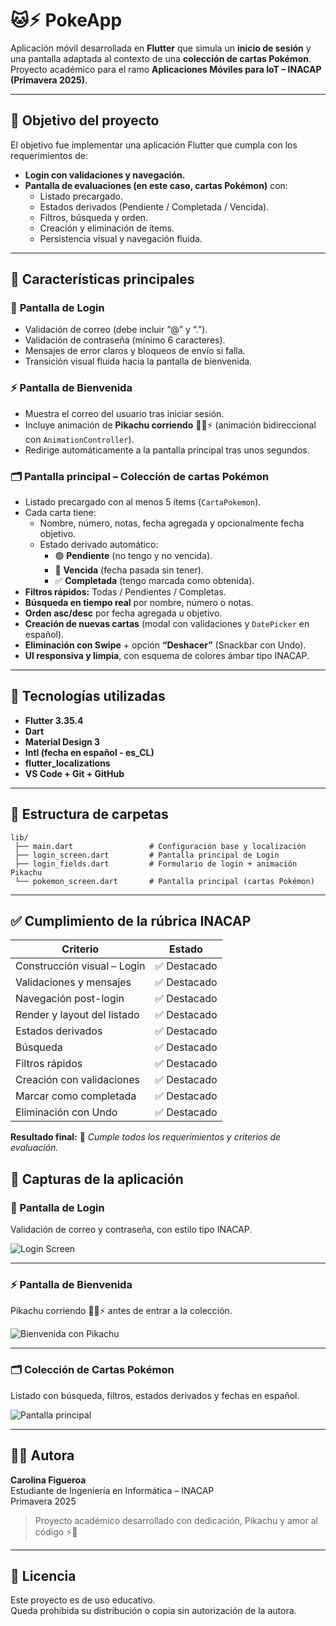 # 🐱‍⚡️ PokeApp

Aplicación móvil desarrollada en **Flutter** que simula un **inicio de sesión** y una pantalla adaptada al contexto de una **colección de cartas Pokémon**.  
Proyecto académico para el ramo **Aplicaciones Móviles para IoT – INACAP (Primavera 2025)**.

---

## 🎯 Objetivo del proyecto

El objetivo fue implementar una aplicación Flutter que cumpla con los requerimientos de:
- **Login con validaciones y navegación.**
- **Pantalla de evaluaciones (en este caso, cartas Pokémon)** con:
  - Listado precargado.
  - Estados derivados (Pendiente / Completada / Vencida).
  - Filtros, búsqueda y orden.
  - Creación y eliminación de ítems.
  - Persistencia visual y navegación fluida.

---

## 🧩 Características principales

### 🔐 **Pantalla de Login**
- Validación de correo (debe incluir “@” y “.”).  
- Validación de contraseña (mínimo 6 caracteres).  
- Mensajes de error claros y bloqueos de envío si falla.  
- Transición visual fluida hacia la pantalla de bienvenida.  

### ⚡ **Pantalla de Bienvenida**
- Muestra el correo del usuario tras iniciar sesión.  
- Incluye animación de **Pikachu corriendo** 🏃‍♂️⚡ (animación bidireccional con `AnimationController`).  
- Redirige automáticamente a la pantalla principal tras unos segundos.

### 🗂️ **Pantalla principal – Colección de cartas Pokémon**
- Listado precargado con al menos 5 ítems (`CartaPokemon`).
- Cada carta tiene:
  - Nombre, número, notas, fecha agregada y opcionalmente fecha objetivo.
  - Estado derivado automático:  
    - 🟢 **Pendiente** (no tengo y no vencida).  
    - 🔴 **Vencida** (fecha pasada sin tener).  
    - ✅ **Completada** (tengo marcada como obtenida).
- **Filtros rápidos:** Todas / Pendientes / Completas.  
- **Búsqueda en tiempo real** por nombre, número o notas.  
- **Orden asc/desc** por fecha agregada u objetivo.  
- **Creación de nuevas cartas** (modal con validaciones y `DatePicker` en español).  
- **Eliminación con Swipe** + opción **“Deshacer”** (Snackbar con Undo).  
- **UI responsiva y limpia**, con esquema de colores ámbar tipo INACAP.

---

## 🧠 Tecnologías utilizadas

- **Flutter 3.35.4**
- **Dart**
- **Material Design 3**
- **Intl (fecha en español - es_CL)**
- **flutter_localizations**  
- **VS Code + Git + GitHub**

---

## 🧩 Estructura de carpetas

```
lib/
 ├── main.dart                 # Configuración base y localización
 ├── login_screen.dart         # Pantalla principal de Login
 ├── login_fields.dart         # Formulario de login + animación Pikachu
 └── pokemon_screen.dart       # Pantalla principal (cartas Pokémon)
```

---

## ✅ Cumplimiento de la rúbrica INACAP

| Criterio | Estado |
|-----------|---------|
| Construcción visual – Login | ✅ Destacado |
| Validaciones y mensajes | ✅ Destacado |
| Navegación post-login | ✅ Destacado |
| Render y layout del listado | ✅ Destacado |
| Estados derivados | ✅ Destacado |
| Búsqueda | ✅ Destacado |
| Filtros rápidos | ✅ Destacado |
| Creación con validaciones | ✅ Destacado |
| Marcar como completada | ✅ Destacado |
| Eliminación con Undo | ✅ Destacado |

**Resultado final:** 💯 *Cumple todos los requerimientos y criterios de evaluación.*

## 📸 Capturas de la aplicación

### 🔐 Pantalla de Login  
Validación de correo y contraseña, con estilo tipo INACAP.

![Login Screen](assets/screenshots/login_screen.png)

---

### ⚡ Pantalla de Bienvenida  
Pikachu corriendo 🏃‍♂️⚡ antes de entrar a la colección.

![Bienvenida con Pikachu](assets/screenshots/welcome_pikachu.png)

---

### 🗂️ Colección de Cartas Pokémon  
Listado con búsqueda, filtros, estados derivados y fechas en español.

![Pantalla principal](assets/screenshots/cartas_screen.png)

---

## 👩‍💻 Autora

**Carolina Figueroa**  
Estudiante de Ingeniería en Informática – INACAP  
Primavera 2025  

> Proyecto académico desarrollado con dedicación, Pikachu y amor al código ⚡🐾

---

## 🧾 Licencia
Este proyecto es de uso educativo.  
Queda prohibida su distribución o copia sin autorización de la autora.

